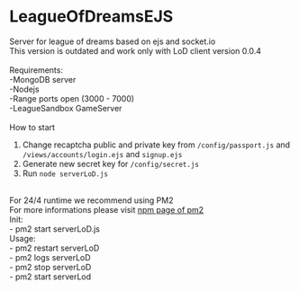 # LeagueOfDreamsEJS
Server for league of dreams based on ejs and socket.io<br>
This version is outdated and work only with LoD client version 0.0.4<br>
<br>
Requirements:<br>
 -MongoDB server<br>
 -Nodejs<br>
 -Range ports open (3000 - 7000)<br>
 -LeagueSandbox GameServer<br>
<br>
How to start<br>
1. Change recaptcha public and private key from `/config/passport.js` and `/views/accounts/login.ejs` and `signup.ejs`<br>
2. Generate new secret key for `/config/secret.js`<br>
3. Run `node serverLoD.js`<br><br>

For 24/4 runtime we recommend using PM2<br>
For more informations please visit <a href="https://www.npmjs.com/package/pm2">npm page of pm2</a><br>
 Init:<br>
     - pm2 start serverLoD.js<br>
 Usage:<br>
     - pm2 restart serverLoD<br>
     - pm2 logs serverLoD<br>
     - pm2 stop serverLoD<br>
     - pm2 start serverLod<br>
